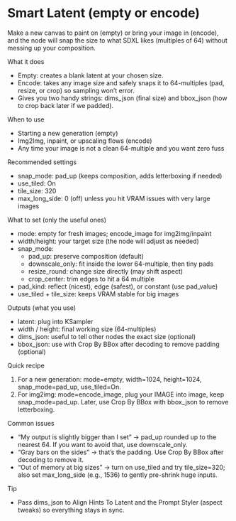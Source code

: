 # Smart Latent (empty or encode)

Make a new canvas to paint on (empty) or bring your image in (encode), and the node will snap the size to what SDXL likes (multiples of 64) without messing up your composition.

What it does

- Empty: creates a blank latent at your chosen size.
- Encode: takes any image size and safely snaps it to 64-multiples (pad, resize, or crop) so sampling won’t error.
- Gives you two handy strings: dims_json (final size) and bbox_json (how to crop back later if we padded).

When to use

- Starting a new generation (empty)
- Img2Img, inpaint, or upscaling flows (encode)
- Any time your image is not a clean 64-multiple and you want zero fuss

Recommended settings

- snap_mode: pad_up (keeps composition, adds letterboxing if needed)
- use_tiled: On
- tile_size: 320
- max_long_side: 0 (off) unless you hit VRAM issues with very large images

What to set (only the useful ones)

- mode: empty for fresh images; encode_image for img2img/inpaint
- width/height: your target size (the node will adjust as needed)
- snap_mode:
  - pad_up: preserve composition (default)
  - downscale_only: fit inside the lower 64-multiple, then tiny pads
  - resize_round: change size directly (may shift aspect)
  - crop_center: trim edges to hit a 64 multiple
- pad_kind: reflect (nicest), edge (safest), or constant (use pad_value)
- use_tiled + tile_size: keeps VRAM stable for big images

Outputs (what you use)

- latent: plug into KSampler
- width / height: final working size (64-multiples)
- dims_json: useful to tell other nodes the exact size (optional)
- bbox_json: use with Crop By BBox after decoding to remove padding (optional)

Quick recipe

1) For a new generation: mode=empty, width=1024, height=1024, snap_mode=pad_up, use_tiled=On.
2) For img2img: mode=encode_image, plug your IMAGE into image, keep snap_mode=pad_up. Later, use Crop By BBox with bbox_json to remove letterboxing.

Common issues

- “My output is slightly bigger than I set” → pad_up rounded up to the nearest 64. If you want to avoid that, use downscale_only.
- “Gray bars on the sides” → that’s the padding. Use Crop By BBox after decoding to remove it.
- “Out of memory at big sizes” → turn on use_tiled and try tile_size=320; also set max_long_side (e.g., 1536) to gently pre-shrink huge inputs.

Tip

- Pass dims_json to Align Hints To Latent and the Prompt Styler (aspect tweaks) so everything stays in sync.
